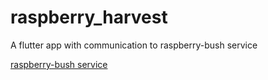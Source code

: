 # raspberry_harvest
A flutter app with communication to raspberry-bush service

[raspberry-bush service](https://github.com/rsoaresgouveia/raspberry-bush)